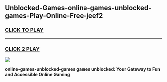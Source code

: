 
## Unblocked-Games-online-games-unblocked-games-Play-Online-Free-jeef2
<h3>
<a href="https://premium76.site?title=online-games-unblocked-games&ref=26A">CLICK TO PLAY</a></h3>
<hr>

<h3>
<a href="https://premium76.site?title=online-games-unblocked-games&ref=26A">CLICK 2 PLAY</a>
  
</h3>

<a href="https://premium76.site?title=online-games-unblocked-games&ref=26A"><img src="https://clearcache.store/games.png"></a>


**online-games-unblocked-games games unblocked: Your Gateway to Fun and Accessible Online Gaming**
